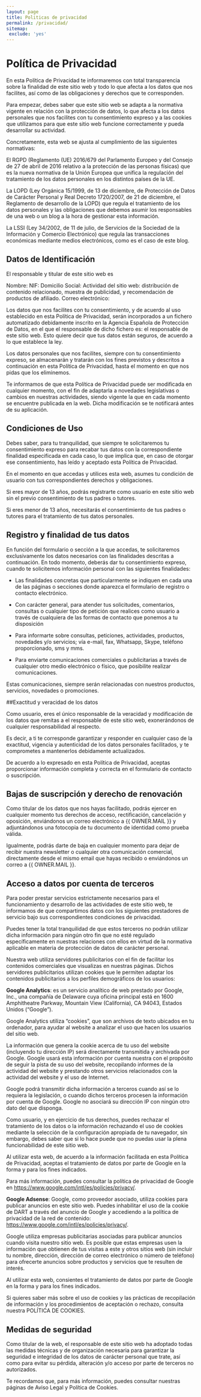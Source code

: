 ```yaml
---
layout: page
title: Politicas de privacidad
permalink: /privacidad/
sitemap:
 exclude: 'yes'
---
```

 
# Política de Privacidad
En esta Política de Privacidad te informaremos con total transparencia sobre la finalidad de este sitio web y todo lo que afecta a los datos que nos facilites, así como de las obligaciones y derechos que te corresponden.

Para empezar, debes saber que este sitio web se adapta a la normativa vigente en relación con la protección de datos, lo que afecta a los datos personales que nos facilites con tu consentimiento expreso y a las cookies que utilizamos para que este sitio web funcione correctamente y pueda desarrollar su actividad.

Concretamente, esta web se ajusta al cumplimiento de las siguientes normativas:

El RGPD (Reglamento (UE) 2016/679 del Parlamento Europeo y del Consejo de 27 de abril de 2016 relativo a la protección de las personas físicas) que es la nueva normativa de la Unión Europea que unifica la regulación del tratamiento de los datos personales en los distintos países de la UE.

La LOPD (Ley Orgánica 15/1999, de 13 de diciembre, de Protección de Datos de Carácter Personal y Real Decreto 1720/2007, de 21 de diciembre, el Reglamento de desarrollo de la LOPD) que regula el tratamiento de los datos personales y las obligaciones que debemos asumir los responsables de una web o un blog a la hora de gestionar esta información.

La LSSI (Ley 34/2002, de 11 de julio, de Servicios de la Sociedad de la Información y Comercio Electrónico) que regula las transacciones económicas mediante medios electrónicos, como es el caso de este blog.

## Datos de Identificación
El responsable y titular de este sitio web es

Nombre: 
NIF: 
Domicilio Social: 
Actividad del sitio web: distribución de contenido relacionado, muestra de publicidad, y recomendación de productos de afiliado.
Correo electrónico: 

Los datos que nos facilites con tu consentimiento, y de acuerdo al uso establecido en esta Política de Privacidad, serán incorporados a un fichero automatizado debidamente inscrito en la Agencia Española de Protección de Datos, en el que el responsable de dicho fichero es: el responsable de este sitio web. Esto quiere decir que tus datos están seguros, de acuerdo a lo que establece la ley.

Los datos personales que nos facilites, siempre con tu consentimiento expreso, se almacenarán y tratarán con los fines previstos y descritos a continuación en esta Política de Privacidad, hasta el momento en que nos pidas que los eliminemos.

Te informamos de que esta Política de Privacidad puede ser modificada en cualquier momento, con el fin de adaptarla a novedades legislativas o cambios en nuestras actividades, siendo vigente la que en cada momento se encuentre publicada en la web. Dicha modificación se te notificará antes de su aplicación.

## Condiciones de Uso

Debes saber, para tu tranquilidad, que siempre te solicitaremos tu consentimiento expreso para recabar tus datos con la correspondiente finalidad especificada en cada caso, lo que implica que, en caso de otorgar ese consentimiento, has leído y aceptado esta Política de Privacidad.

En el momento en que accedas y utilices esta web, asumes tu condición de usuario con tus correspondientes derechos y obligaciones.

Si eres mayor de 13 años, podrás registrarte como usuario en este sitio web sin el previo consentimiento de tus padres o tutores.

Si eres menor de 13 años, necesitarás el consentimiento de tus padres o tutores para el tratamiento de tus datos personales.

## Registro y finalidad de tus datos

En función del formulario o sección a la que accedas, te solicitaremos exclusivamente los datos necesarios con las finalidades descritas a continuación. En todo momento, deberás dar tu consentimiento expreso, cuando te solicitemos información personal con las siguientes finalidades:

 - Las finalidades concretas que particularmente se indiquen en cada una de las páginas o secciones donde aparezca el formulario de registro o contacto electrónico.

 - Con carácter general, para atender tus solicitudes, comentarios, consultas o cualquier tipo de petición que realices como usuario a través de cualquiera de las formas de contacto que ponemos a tu disposición

 - Para informarte sobre consultas, peticiones, actividades, productos, novedades y/o servicios; vía e-mail, fax, Whatsapp, Skype, teléfono proporcionado, sms y mms.

 - Para enviarte comunicaciones comerciales o publicitarias a través de cualquier otro medio electrónico o físico, que posibilite realizar comunicaciones.

Estas comunicaciones, siempre serán relacionadas con nuestros productos, servicios, novedades o promociones.

##Exactitud y veracidad de los datos

Como usuario, eres el único responsable de la veracidad y modificación de los datos que remitas a el responsable de este sitio web, exonerándonos de cualquier responsabilidad al respecto.

Es decir, a ti te corresponde garantizar y responder en cualquier caso de la exactitud, vigencia y autenticidad de los datos personales facilitados, y te comprometes a mantenerlos debidamente actualizados.

De acuerdo a lo expresado en esta Política de Privacidad, aceptas proporcionar información completa y correcta en el formulario de contacto o suscripción. 

## Bajas de suscripción y derecho de renovación
Como titular de los datos que nos hayas facilitado, podrás ejercer en cualquier momento tus derechos de acceso, rectificación, cancelación y oposición, enviándonos un correo electrónico a {{ OWNER.MAIL }} y adjuntándonos una fotocopia de tu documento de identidad como prueba válida.

Igualmente, podrás darte de baja en cualquier momento para dejar de recibir nuestra newsletter o cualquier otra comunicación comercial, directamente desde el mismo email que hayas recibido o enviándonos un correo a {{ OWNER.MAIL }}.

## Acceso a datos por cuenta de terceros

Para poder prestar servicios estrictamente necesarios para el funcionamiento y desarrollo de las actividades de este sitio web, te informamos de que compartimos datos con los siguientes prestadores de servicio bajo sus correspondientes condiciones de privacidad.

Puedes tener la total tranquilidad de que estos terceros no podrán utilizar dicha información para ningún otro fin que no esté regulado específicamente en nuestras relaciones con ellos en virtud de la normativa aplicable en materia de protección de datos de carácter personal.

Nuestra web utiliza servidores publicitarios con el fin de facilitar los contenidos comerciales que visualizas en nuestras páginas. Dichos servidores publicitarios utilizan cookies que le permiten adaptar los contenidos publicitarios a los perfiles demográficos de los usuarios:


**Google Analytics**: es un servicio analítico de web prestado por Google, Inc., una compañía de Delaware cuya oficina principal está en 1600 Amphitheatre Parkway, Mountain View (California), CA 94043, Estados Unidos (“Google”).

Google Analytics utiliza “cookies”, que son archivos de texto ubicados en tu ordenador, para ayudar al website a analizar el uso que hacen los usuarios del sitio web.

La información que genera la cookie acerca de tu uso del website (incluyendo tu dirección IP) será directamente transmitida y archivada por Google. Google usará esta información por cuenta nuestra con el propósito de seguir la pista de su uso del website, recopilando informes de la actividad del website y prestando otros servicios relacionados con la actividad del website y el uso de Internet.

Google podrá transmitir dicha información a terceros cuando así se lo requiera la legislación, o cuando dichos terceros procesen la información por cuenta de Google. Google no asociará su dirección IP con ningún otro dato del que disponga.

Como usuario, y en ejercicio de tus derechos, puedes rechazar el tratamiento de los datos o la información rechazando el uso de cookies mediante la selección de la configuración apropiada de tu navegador, sin embargo, debes saber que si lo hace puede que no puedas usar la plena funcionabilidad de este sitio web.

Al utilizar esta web, de acuerdo a la información facilitada en esta Política de Privacidad, aceptas el tratamiento de datos por parte de Google en la forma y para los fines indicados. 

Para más información, puedes consultar la política de privacidad de Google en https://www.google.com/intl/es/policies/privacy/.

**Google Adsense**: Google, como proveedor asociado, utiliza cookies para publicar anuncios en este sitio web. Puedes inhabilitar el uso de la cookie de DART a través del anuncio de Google y accediendo a la política de privacidad de la red de contenido: https://www.google.com/intl/es/policies/privacy/.

Google utiliza empresas publicitarias asociadas para publicar anuncios cuando visita nuestro sitio web. Es posible que estas empresas usen la información que obtienen de tus visitas a este y otros sitios web (sin incluir tu nombre, dirección, dirección de correo electrónico o número de teléfono) para ofrecerte anuncios sobre productos y servicios que te resulten de interés.  

Al utilizar esta web, consientes el tratamiento de datos por parte de Google en la forma y para los fines indicados.

Si quieres saber más sobre el uso de cookies y las prácticas de recopilación de información y los procedimientos de aceptación o rechazo, consulta nuestra POLÍTICA DE COOKIES.

## Medidas de seguridad

Como titular de la web, el responsable de este sitio web ha adoptado todas las medidas técnicas y de organización necesaria para garantizar la seguridad e integridad de los datos de carácter personal que trate, así como para evitar su pérdida, alteración y/o acceso por parte de terceros no autorizados. 

Te recordamos que, para más información, puedes consultar nuestras páginas de Aviso Legal y Política de Cookies.

